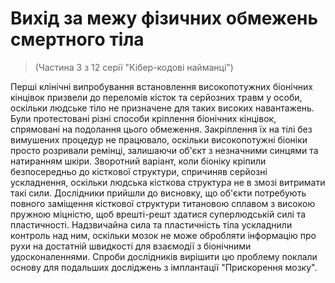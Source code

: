 # Вихід за межу фізичних обмежень смертного тіла
> (Частина 3 з 12 серії "Кібер-кодові найманці")

Перші клінічні випробування встановлення високопотужних біонічних кінцівок призвели до переломів кісток та серйозних травм у особи, оскільки людське тіло не призначене для таких високих навантажень. Були протестовані різні способи кріплення біонічних кінцівок, спрямовані на подолання цього обмеження. Закріплення їх на тілі без вимушених процедур не працювало, оскільки високопотужні біоніки просто розривали ремінці, залишаючи об'єкт з незначними синцями та натиранням шкіри. Зворотний варіант, коли біоніку кріпили безпосередньо до кісткової структури, спричиняв серйозні ускладнення, оскільки людська кісткова структура не в змозі витримати такі сили. Дослідники прийшли до висновку, що об'єкти потребують повного заміщення кісткової структури титановою сплавом з високою пружною міцністю, щоб врешті-решт здатися суперлюдській силі та пластичності. Надзвичайна сила та пластичність тіла ускладнили контроль над ним, оскільки мозок не може обробляти інформацію про рухи на достатній швидкості для взаємодії з біонічними удосконаленнями. Спроби дослідників вирішити цю проблему поклали основу для подальших досліджень з імплантації "Прискорення мозку".
